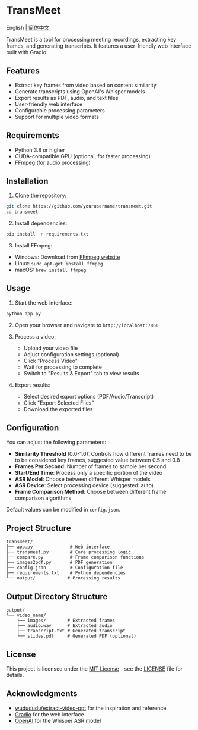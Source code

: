 # TransMeet

English | [简体中文](README_zh.md)

TransMeet is a tool for processing meeting recordings, extracting key frames, and generating transcripts. It features a user-friendly web interface built with Gradio.

## Features

- Extract key frames from video based on content similarity
- Generate transcripts using OpenAI's Whisper models
- Export results as PDF, audio, and text files
- User-friendly web interface
- Configurable processing parameters
- Support for multiple video formats

## Requirements

- Python 3.8 or higher
- CUDA-compatible GPU (optional, for faster processing)
- FFmpeg (for audio processing)

## Installation

1. Clone the repository:
```bash
git clone https://github.com/yourusername/transmeet.git
cd transmeet
```

2. Install dependencies:
```bash
pip install -r requirements.txt
```

3. Install FFmpeg:
- Windows: Download from [FFmpeg website](https://ffmpeg.org/download.html)
- Linux: `sudo apt-get install ffmpeg`
- macOS: `brew install ffmpeg`

## Usage

1. Start the web interface:
```bash
python app.py
```

2. Open your browser and navigate to `http://localhost:7860`

3. Process a video:
   - Upload your video file
   - Adjust configuration settings (optional)
   - Click "Process Video"
   - Wait for processing to complete
   - Switch to "Results & Export" tab to view results

4. Export results:
   - Select desired export options (PDF/Audio/Transcript)
   - Click "Export Selected Files"
   - Download the exported files

## Configuration

You can adjust the following parameters:

- **Similarity Threshold** (0.0-1.0): Controls how different frames need to be to be considered key frames, suggested value between 0.5 and 0.8
- **Frames Per Second**: Number of frames to sample per second
- **Start/End Time**: Process only a specific portion of the video
- **ASR Model**: Choose between different Whisper models
- **ASR Device**: Select processing device (suggested: auto)
- **Frame Comparison Method**: Choose between different frame comparison algorithms

Default values can be modified in `config.json`.

## Project Structure

```
transmeet/
├── app.py              # Web interface
├── transmeet.py        # Core processing logic
├── compare.py          # Frame comparison functions
├── images2pdf.py       # PDF generation
├── config.json         # Configuration file
├── requirements.txt    # Python dependencies
└── output/            # Processing results
```

## Output Directory Structure

```
output/
└── video_name/
    ├── images/        # Extracted frames
    ├── audio.wav      # Extracted audio
    ├── transcript.txt # Generated transcript
    └── slides.pdf     # Generated PDF (optional)
```

## License

This project is licensed under the [MIT License](LICENSE) - see the [LICENSE](LICENSE) file for details.

## Acknowledgments

- [wudududu/extract-video-ppt](https://github.com/wudududu/extract-video-ppt/tree/master) for the inspiration and reference
- [Gradio](https://www.gradio.app/) for the web interface
- [OpenAI](https://openai.com/) for the Whisper ASR model

